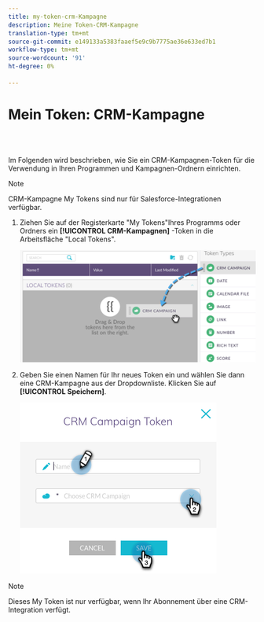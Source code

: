 ```yaml
---
title: my-token-crm-Kampagne
description: Meine Token-CRM-Kampagne
translation-type: tm+mt
source-git-commit: e149133a5383faaef5e9c9b7775ae36e633ed7b1
workflow-type: tm+mt
source-wordcount: '91'
ht-degree: 0%

---
```



# Mein Token: CRM-Kampagne

<br> 

Im Folgenden wird beschrieben, wie Sie ein CRM-Kampagnen-Token für die Verwendung in Ihren Programmen und Kampagnen-Ordnern einrichten.

>[!NOTE]
>
>CRM-Kampagne My Tokens sind nur für Salesforce-Integrationen verfügbar.

1. Ziehen Sie auf der Registerkarte &quot;My Tokens&quot;Ihres Programms oder Ordners ein **[!UICONTROL CRM-Kampagnen]** -Token in die Arbeitsfläche &quot;Local Tokens&quot;.

   ![Bild eins](/help/sky/assets/my-tokens/my-token-crm-campaign/my-token-crm-campaign-1.png)

2. Geben Sie einen Namen für Ihr neues Token ein und wählen Sie dann eine CRM-Kampagne aus der Dropdownliste. Klicken Sie auf **[!UICONTROL Speichern]**.

   ![Bild zwei](/help/sky/assets/my-tokens/my-token-crm-campaign/my-token-crm-campaign-2.png)

>[!NOTE]
>
>Dieses My Token ist nur verfügbar, wenn Ihr Abonnement über eine CRM-Integration verfügt.
